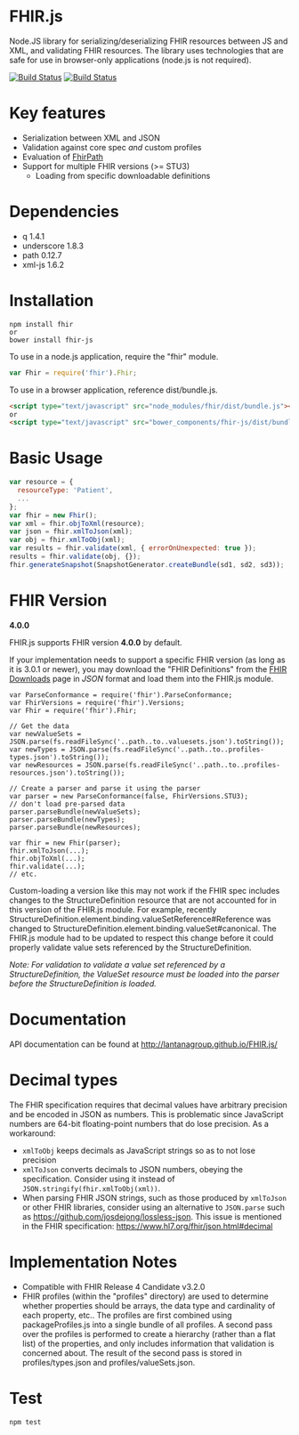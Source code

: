 # FHIR.js
Node.JS library for serializing/deserializing FHIR resources between JS and XML, and validating FHIR resources.
The library uses technologies that are safe for use in browser-only applications (node.js is not required). 

[![Build Status](https://ci.appveyor.com/api/projects/status/nt0h6ufvhdvk7obc/branch/master?svg=true)](https://ci.appveyor.com/project/seanmcilvenna/fhir-js)
[![Build Status](https://travis-ci.org/lantanagroup/FHIR.js.svg?branch=master)](https://travis-ci.org/lantanagroup/FHIR.js)

# Key features
* Serialization between XML and JSON
* Validation against core spec *and* custom profiles
* Evaluation of [FhirPath](http://build.fhir.org/fhirpath.html)
* Support for multiple FHIR versions (>= STU3)
    * Loading from specific downloadable definitions

# Dependencies
* q 1.4.1
* underscore 1.8.3
* path 0.12.7
* xml-js 1.6.2

# Installation
```
npm install fhir
or
bower install fhir-js
```

To use in a node.js application, require the "fhir" module.
```js
var Fhir = require('fhir').Fhir;
```

To use in a browser application, reference dist/bundle.js.

```html
<script type="text/javascript" src="node_modules/fhir/dist/bundle.js"></script>
or
<script type="text/javascript" src="bower_components/fhir-js/dist/bundle.js"></script>
```

# Basic Usage
```js
var resource = {
  resourceType: 'Patient',
  ...
};
var fhir = new Fhir();
var xml = fhir.objToXml(resource);
var json = fhir.xmlToJson(xml);
var obj = fhir.xmlToObj(xml);
var results = fhir.validate(xml, { errorOnUnexpected: true });
results = fhir.validate(obj, {});
fhir.generateSnapshot(SnapshotGenerator.createBundle(sd1, sd2, sd3));
```

# FHIR Version
**4.0.0**

FHIR.js supports FHIR version **4.0.0** by default.

If your implementation needs to support a specific FHIR version (as long as it is 3.0.1 or newer), you may download the "FHIR Definitions" from the [FHIR Downloads](http://build.fhir.org/downloads.html) page in *JSON* format and load them into the FHIR.js module.

```
var ParseConformance = require('fhir').ParseConformance;
var FhirVersions = require('fhir').Versions;
var Fhir = require('fhir').Fhir;

// Get the data
var newValueSets = JSON.parse(fs.readFileSync('..path..to..valuesets.json').toString());
var newTypes = JSON.parse(fs.readFileSync('..path..to..profiles-types.json').toString());
var newResources = JSON.parse(fs.readFileSync('..path..to..profiles-resources.json').toString());

// Create a parser and parse it using the parser
var parser = new ParseConformance(false, FhirVersions.STU3);           // don't load pre-parsed data
parser.parseBundle(newValueSets);
parser.parseBundle(newTypes);
parser.parseBundle(newResources);

var fhir = new Fhir(parser);
fhir.xmlToJson(...);
fhir.objToXml(...);
fhir.validate(...);
// etc.
```

Custom-loading a version like this may not work if the FHIR spec includes changes to the StructureDefinition resource that are not accounted for in this version of the FHIR.js module. For example, recently StructureDefinition.element.binding.valueSetReference#Reference was changed to StructureDefinition.element.binding.valueSet#canonical. The FHIR.js module had to be updated to respect this change before it could properly validate value sets referenced by the StructureDefinition. 

*Note: For validation to validate a value set referenced by a StructureDefinition, the ValueSet resource must be loaded into the parser before the StructureDefinition is loaded.*

# Documentation
API documentation can be found at http://lantanagroup.github.io/FHIR.js/

# Decimal types
The FHIR specification requires that decimal values have arbitrary precision
and be encoded in JSON as numbers. This is problematic since JavaScript numbers
are 64-bit floating-point numbers that do lose precision. As a workaround:

* `xmlToObj` keeps decimals as JavaScript strings so as to not lose precision
* `xmlToJson` converts decimals to JSON numbers, obeying the specification. Consider using it instead of `JSON.stringify(fhir.xmlToObj(xml))`.
* When parsing FHIR JSON strings, such as those produced by `xmlToJson` or other FHIR libraries, consider using an alternative to `JSON.parse` such as https://github.com/josdejong/lossless-json. This issue is mentioned in the FHIR specification: https://www.hl7.org/fhir/json.html#decimal

# Implementation Notes
* Compatible with FHIR Release 4 Candidate v3.2.0
* FHIR profiles (within the "profiles" directory) are used to determine whether properties should be arrays, the data type and cardinality of each property, etc.. The profiles are first combined using packageProfiles.js into a single bundle of all profiles. A second pass over the profiles is performed to create a hierarchy (rather than a flat list) of the properties, and only includes information that validation is concerned about. The result of the second pass is stored in profiles/types.json and profiles/valueSets.json.

# Test
```
npm test
```
